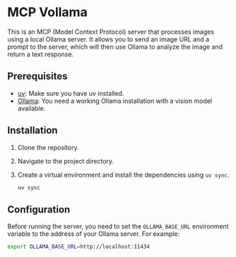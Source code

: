 # MCP Vollama

This is an MCP (Model Context Protocol) server that processes images using a local Ollama server. It allows you to send an image URL and a prompt to the server, which will then use Ollama to analyze the image and return a text response.

## Prerequisites

*   [uv](https://docs.astral.sh/uv/):  Make sure you have uv installed.
*   [Ollama](https://ollama.com/): You need a working Ollama installation with a vision model available.

## Installation

1.  Clone the repository.
2.  Navigate to the project directory.
3.  Create a virtual environment and install the dependencies using `uv sync`.

    ```bash
    uv sync
    ```

## Configuration

Before running the server, you need to set the `OLLAMA_BASE_URL` environment variable to the address of your Ollama server. For example:

```bash
export OLLAMA_BASE_URL=http://localhost:11434
```
